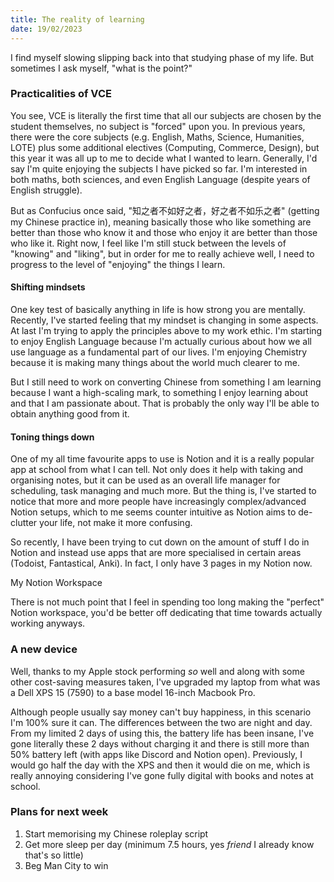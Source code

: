 ```yaml
---
title: The reality of learning
date: 19/02/2023
---
```


I find myself slowing slipping back into that studying phase of my life. But sometimes I ask myself, "what is the point?"

### Practicalities of VCE

You see, VCE is literally the first time that all our subjects are chosen by the student themselves, no subject is "forced" upon you. In previous years, there were the core subjects (e.g. English, Maths, Science, Humanities, LOTE) plus some additional electives (Computing, Commerce, Design), but this year it was all up to me to decide what I wanted to learn. Generally, I'd say I'm quite enjoying the subjects I have picked so far. I'm interested in both maths, both sciences, and even English Language (despite years of English struggle).

But as Confucius once said, "知之者不如好之者，好之者不如乐之者" (getting my Chinese practice in), meaning basically those who like something are better than those who know it and those who enjoy it are better than those who like it. Right now, I feel like I'm still stuck between the levels of "knowing" and "liking", but in order for me to really achieve well, I need to progress to the level of "enjoying" the things I learn.

#### Shifting mindsets

One key test of basically anything in life is how strong you are mentally. Recently, I've started feeling that my mindset is changing in some aspects. At last I'm trying to apply the principles above to my work ethic. I'm starting to enjoy English Language because I'm actually curious about how we all use language as a fundamental part of our lives. I'm enjoying Chemistry because it is making many things about the world much clearer to me.

But I still need to work on converting Chinese from something I am learning because I want a high-scaling mark, to something I enjoy learning about and that I am passionate about. That is probably the only way I'll be able to obtain anything good from it.

#### Toning things down

One of my all time favourite apps to use is <CustomLink href="https://notion.so">Notion</CustomLink> and it is a really popular app at school from what I can tell. Not only does it help with taking and organising notes, but it can be used as an overall life manager for scheduling, task managing and much more. But the thing is, I've started to notice that more and more people have increasingly complex/advanced Notion setups, which to me seems counter intuitive as Notion aims to de-clutter your life, not make it more confusing.

So recently, I have been trying to cut down on the amount of stuff I do in Notion and instead use apps that are more specialised in certain areas (Todoist, Fantastical, Anki). In fact, I only have 3 pages in my Notion now.

<CustomImage type="local" src="/images/notionsetup.png" alt="My Notion Workspace">My Notion Workspace</CustomImage>

There is not much point that I feel in spending too long making the "perfect" Notion workspace, you'd be better off dedicating that time towards actually working anyways.

### A new device

Well, thanks to my Apple stock performing *so* well and along with some other cost-saving measures taken, I've upgraded my laptop from what was a Dell XPS 15 (7590) to a base model <CustomLink href="https://amzn.to/41bCbZN" type="amazon">16-inch Macbook Pro</CustomLink>.

Although people usually say money can't buy happiness, in this scenario I'm 100% sure it can. The differences between the two are night and day. From my limited 2 days of using this, the battery life has been insane, I've gone literally these 2 days without charging it and there is still more than 50% battery left (with apps like <CustomLink href="https://discord.com">Discord</CustomLink> and Notion open). Previously, I would go half the day with the XPS and then it would die on me, which is really annoying considering I've gone fully digital with books and notes at school.

### Plans for next week

1. Start memorising my Chinese roleplay script
2. Get more sleep per day (minimum 7.5 hours, yes *friend* I already know that's so little)
3. Beg Man City to win